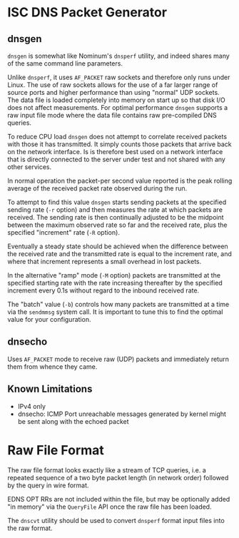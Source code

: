 ISC DNS Packet Generator
========================

dnsgen
------

`dnsgen` is somewhat like Nominum's `dnsperf` utility, and indeed
shares many of the same command line parameters.

Unlike `dnsperf`, it uses `AF_PACKET` raw sockets and therefore only
runs under Linux.  The use of raw sockets allows for the use of a
far larger range of source ports and higher performance than using
"normal" UDP sockets.  The data file is loaded completely into
memory on start up so that disk I/O does not affect measurements.
For optimal performance `dnsgen` supports a raw input file mode where
the data file contains raw pre-compiled DNS queries.

To reduce CPU load `dnsgen` does not attempt to correlate received
packets with those it has transmitted.  It simply counts those packets
that arrive back on the network interface.  Is is therefore best used
on a network interface that is directly connected to the server under
test and not shared with any other services.

In normal operation the packet-per second value reported is the peak
rolling average of the received packet rate observed during the run.

To attempt to find this value `dnsgen` starts sending packets at the
specified sending rate (`-r` option) and then measures the rate at
which packets are received.  The sending rate is then continually
adjusted to be the midpoint between the maximum observed rate so
far and the received rate, plus the specified "increment" rate (`-R`
option).

Eventually a steady state should be achieved when the difference
between the received rate and the transmitted rate is equal to the
increment rate, and where that increment represents a small overhead
in lost packets.

In the alternative "ramp" mode (`-M` option) packets are transmitted
at the specified starting rate with the rate increasing thereafter
by the specified increment every 0.1s without regard to the inbound
received rate.

The "batch" value (`-b`) controls how many packets are transmitted at
a time via the `sendmmsg` system call.  It is important to tune this
to find the optimal value for your configuration.

dnsecho
-------

Uses `AF_PACKET` mode to receive raw (UDP) packets and immediately
return them from whence they came.

Known Limitations
-----------------
- IPv4 only
- dnsecho: ICMP Port unreachable messages generated by kernel
  might be sent along with the echoed packet

Raw File Format
===============

The raw file format looks exactly like a stream of TCP queries,
i.e. a repeated sequence of a two byte packet length (in network
order) followed by the query in wire format.

EDNS OPT RRs are not included within the file, but may be optionally
added "in memory" via the `QueryFile` API once the raw file has
been loaded.

The `dnscvt` utility should be used to convert `dnsperf` format input
files into the raw format.
